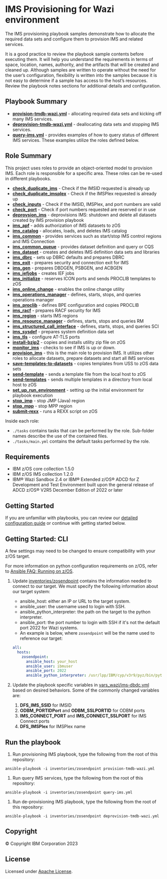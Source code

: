 # IMS Provisioning for Wazi environment

The IMS provisioning playbook samples demonstrate how to allocate the required
data sets and configure them to provision IMS and related services.

It is a good practice to review the playbook sample contents before executing
them. It will help you understand the requirements in terms of space, location,
names, authority, and the artifacts that will be created and cleaned up.
Although samples are written to operate without the need for the user’s
configuration, flexibility is written into the samples because it is not easy
to determine if a sample has access to the host’s resources. Review the
playbook notes sections for additional details and configuration.


## Playbook Summary

- [**provision-tmdb-wazi.yml**](provision-tmdb-wazi.yml)  - allocating required data sets and kicking off many IMS services.
- [**deprovision-tmdb-wazi.yml**](deprovision-tmdb-wazi.yml)  - deallocating data sets and stopping IMS services.
- [**query-ims.yml**](query-ims.yml) - provides examples of how to query status of different IMS services.  These examples utilize the roles defined below.

## Role Summary

This project uses roles to provide an object-oriented model to provision IMS.  Each role is responsible for a specific area.  These roles can be re-used in different playbooks.

- [**check_duplicate_ims**](roles/check_duplicate_ims) - Check if the IMSID requested is already up
- [**check_duplicate_imsplex**](roles/check_duplicate_imsplex) - Check if the IMSPlex requested is already up
- [**check_inputs**](roles/check_inputs) - Check if the IMSID, IMSPlex, and port numbers are valid
- [**check_port**](roles/check_port) - Check if port numbers requested are reserved or in use
- [**deprovsion_ims**](roles/deprovision_ims) - deprovisions IMS: shutdown and delete all datasets created by IMS provision playbook
- [**ims_apf**](roles/ims_apf) - adds authorization of IMS datasets to zOS
- [**ims_catalog**](roles/ims_catalog) - allocates, loads, and deletes IMS catalog
- [**ims_common**](roles/ims_common) - provides services such as start/stop IMS control regions and IMS Connection
- [**ims_common_queue**](roles/ims_common_queue) - provides dataset definition and query or CQS
- [**ims_dataset**](roles/ims_dataset) - creates and deletes IMS definition data sets and libraries
- [**ims_dbrc**](roles/ims_dbrc) - sets up DBRC defaults and prepares DBRC
- [**ims_exit**](roles/ims_exit) - prepares security and connection exit for IMS
- [**ims_gen**](roles/ims_gen) - prepares DBDGEN, PSBGEN, and ACBGEN
- [**ims_iefjobs**](roles/ims_iefjobs) - creates IEF jobs
- [**ims_initialize**](roles/ims_initialize) - reserves ICON ports and sends PROCLIB templates to zOS
- [**ims_online_change**](roles/ims_online_change) - enables the online change utility
- [**ims_operations_manager**](roles/ims_operations_manager) - defines, starts, stops, and queries operations manager
- [**ims_proclib**](roles/ims_proclib) - defines BPE configuration and copies PROCLIB
- [**ims_racf**](roles/ims_racf) - prepares RACF security for IMS
- [**ims_region**](roles/ims_region) - starts IMS regions
- [**ims_resource_manager**](roles/ims_resource_manager) - defines, starts, stops and queries RM
- [**ims_structured_call_interface**](roles/ims_structured_call_interface) - defines, starts, stops, and queries SCI
- [**ims_sysdef**](roles/ims_sysdef) - prepares system definition data set
- [**ims_tls**](roles/ims_tls) - configure AT-TLS ports
- [**install-bzip2**](roles/install-bzip2) - copies and installs utility zip file on zOS
- [**monitor_ims**](roles/monitor_ims) - checks to see if IMS is up or down.
- [**provision_ims**](roles/provision_ims) - this is the main role to provision IMS.  It utilizes other roles to allocate datasets, prepare datasets and start all IMS services
- [**save-templates-to-datasets**](roles/save-templates-to-datasets) - copies templates from USS to zOS data sets
- [**send-template**](roles/send-template) - sends a template file from the local host to zOS
- [**send-templates**](roles/send-templates)  - sends multiple templates in a directory from local host to zOS
- [**set_up_run_environment**](roles/set_up_run_environment)  - setting up the initial environment for playbook execution
- [**stop_jmp**](roles/stop_jmp) - stop JMP (Java) region
- [**stop_mpp**](roles/stop_mmp) - stop MPP region
- [**submit-rexx**](roles/submit-rexx) - runs a REXX script on zOS


Inside each role:

* `./tasks` contains tasks that can be performed by the role.
  Sub-folder names describe the use of the contained files.
* `./tasks/main.yml` contains the default tasks performed by the role.


## Requirements
* IBM z/OS core collection 1.5.0
* IBM z/OS IMS collection 1.2.0
* IBM® Wazi Sandbox 2.4 or IBM® Extended z/OS® ADCD for Z Development and Test Environment built upon the general release of ADCD z/OS® V2R5 December Edition of 2022 or later

## Getting Started

If you are unfamiliar with playbooks, you can review our
[detailed configuration guide](../../docs/share/configuration_guide.md) or
continue with getting started below.



## Getting Started: CLI

A few settings may need to be changed to ensure compatibility with your z/OS target.

For more information on python configuration requirements on z/OS, refer to [Ansible FAQ: Running on z/OS](https://docs.ansible.com/ansible/latest/reference_appendices/faq.html).


1. Update [inventories/zosendpoint](inventories/zosendpoint) contains the information needed to connect to our target. We must specify the following information about our target system:
     * ansible_host: either an IP or URL to the target system.
     * ansible_user: the username used to login with SSH.
     * ansible_python_interpreter: the path on the target to the python interpreter.
     * ansible_port: the port number to login with SSH if it's not the default port 2022 for Wazi systems.
   * An example is below, where `zosendpoint` will be the name used to reference our target:

    ```yaml
    all:
      hosts:
        zosendpoint:
          ansible_host: your_host
          ansible_user: ibmuser
          ansible_port: 2022
          ansible_python_interpreter: /usr/lpp/IBM/cyp/v3r9/pyz/bin/python3

    ```
2. Update the playbook specific variables in [vars_wazi/ims-dbdc.yml](vars_wazi/ims-dbdc.yml) based on desired behaviors. Some of the commonly changed variables are:
    1. **DFS_IMS_SSID** for IMSID
    2. **ODBM_PORTIDPort** and **ODBM_SSLPORTID** for ODBM ports
    3. **IMS_CONNECT_PORT** and **IMS_CONNECT_SSLPORT** for IMS Connect ports
    4. **DFS_IMSPlex** for IMSPlex name


## Run the playbook

1. Run provisioning IMS playbook, type the following from the root of this repository:

`ansible-playbook -i inventories/zosendpoint provision-tmdb-wazi.yml`

1. Run query IMS services, type the following from the root of this repository:

`ansible-playbook -i inventories/zosendpoint query-ims.yml`

1. Run de-provisioning IMS playbook, type the following from the root of this repository:

`ansible-playbook -i inventories/zosendpoint deprovision-tmdb-wazi.yml`

## Copyright

© Copyright IBM Corporation 2023

## License
Licensed under [Apache License](https://opensource.org/licenses/Apache-2.0).

